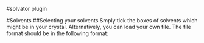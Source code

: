 #solvator plugin

#Solvents
##Selecting your solvents
Smply tick the boxes of solvents which might be in your crystal. 
Alternatively, you can load your own file. The file format should be in the following format:


